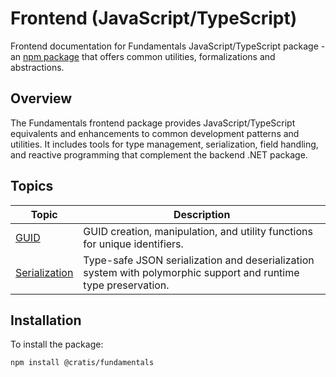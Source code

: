 # Frontend (JavaScript/TypeScript)

Frontend documentation for Fundamentals JavaScript/TypeScript package - an [npm package](https://www.npmjs.com/package/@cratis/fundamentals) that offers common utilities, formalizations and abstractions.

## Overview

The Fundamentals frontend package provides JavaScript/TypeScript equivalents and enhancements to common development patterns and utilities. It includes tools for type management, serialization, field handling, and reactive programming that complement the backend .NET package.

## Topics

| Topic | Description |
| ------- | ----------- |
| [GUID](./guid.md) | GUID creation, manipulation, and utility functions for unique identifiers. |
| [Serialization](./serialization/) | Type-safe JSON serialization and deserialization system with polymorphic support and runtime type preservation. |

## Installation

To install the package:

```bash
npm install @cratis/fundamentals
```
